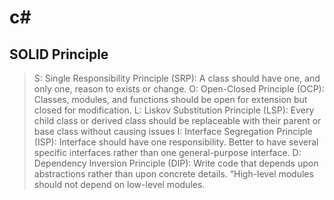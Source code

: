# c#
## SOLID Principle
> S: Single Responsibility Principle (SRP): A class should have one, and only one, reason to exists or change.
> O: Open-Closed Principle (OCP): Classes, modules, and functions should be open for extension but closed for modification.
> L: Liskov Substitution Principle (LSP): Every child class or derived class should be replaceable with their parent or base class without causing issues
> I: Interface Segregation Principle (ISP): Interface should have one responsibility. Better to have several specific interfaces rather than one general-purpose interface.
> D: Dependency Inversion Principle (DIP): Write code that depends upon abstractions rather than upon concrete details. “High-level modules should not depend on low-level modules.
> 
